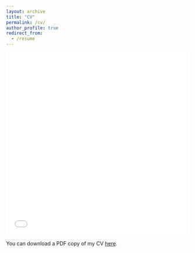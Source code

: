 ```yaml
---
layout: archive
title: "CV"
permalink: /cv/
author_profile: true
redirect_from:
  - /resume
---
```


<iframe src="/files/pdf/CV_MU_JieeZhong.pdf" width="100%" height="500" frameborder="no" border="0" marginwidth="0" marginheight="0"></iframe>

You can download a PDF copy of my CV [here](/files/pdf/CV_MU_JieeZhong.pdf).

